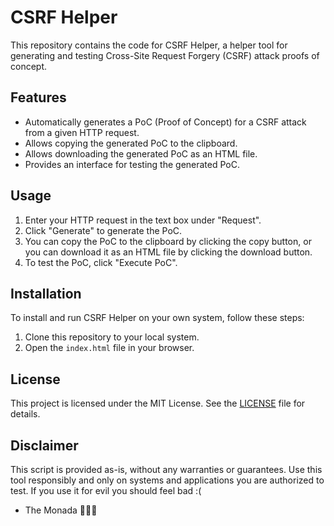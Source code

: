 # CSRF Helper

This repository contains the code for CSRF Helper, a helper tool for generating and testing Cross-Site Request Forgery (CSRF) attack proofs of concept.

## Features

- Automatically generates a PoC (Proof of Concept) for a CSRF attack from a given HTTP request.
- Allows copying the generated PoC to the clipboard.
- Allows downloading the generated PoC as an HTML file.
- Provides an interface for testing the generated PoC.

## Usage

1. Enter your HTTP request in the text box under "Request".
2. Click "Generate" to generate the PoC.
3. You can copy the PoC to the clipboard by clicking the copy button, or you can download it as an HTML file by clicking the download button.
4. To test the PoC, click "Execute PoC".

## Installation

To install and run CSRF Helper on your own system, follow these steps:

1. Clone this repository to your local system.
2. Open the `index.html` file in your browser.

## License

This project is licensed under the MIT License. See the [LICENSE](https://raw.githubusercontent.com/MachadoOtto/CSRF-Helper/main/LICENSE) file for details.

## Disclaimer
This script is provided as-is, without any warranties or guarantees. Use this tool responsibly and only on systems and applications you are authorized to test. If you use it for evil you should feel bad :(

- The Monada 🙈🙉🙊